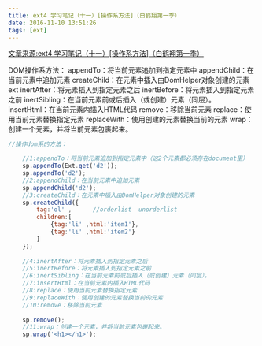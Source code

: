 ```yaml
---
title: ext4 学习笔记（十一）[操作系方法]（白鹤翔第一季）
date: 2016-11-10 13:51:26
tags: [ext]
---
```

[文章来源:ext4 学习笔记（十一）[操作系方法]（白鹤翔第一季）](http://blog.csdn.net/u011229848/article/details/53114958)


DOM操作系方法：
appendTo：将当前元素追加到指定元素中
appendChild：在当前元素中追加元素
createChild：在元素中插入由DomHelper对象创建的元素ext
inertAfter：将元素插入到指定元素之后
inertBefore：将元素插入到指定元素之前
inertSibling：在当前元素前或后插入（或创建）元素（同层）。
insertHtml：在当前元素内插入HTML代码
remove：移除当前元素
replace：使用当前元素替换指定元素
replaceWith：使用创建的元素替换当前的元素
wrap：创建一个元素，并将当前元素包裹起来。
<!--more-->
```javascript
//操作dom系的方法：

	//1:appendTo：将当前元素追加到指定元素中（这2个元素都必须存在document里）
	sp.appendTo(Ext.get('d2'));
	sp.appendTo('d2');
	//2:appendChild：在当前元素中追加元素
	sp.appendChild('d2');
	//3:createChild：在元素中插入由DomHelper对象创建的元素
	sp.createChild({
		tag:'ol' ,		//orderlist  unorderlist
		children:[
			{tag:'li' ,html:'item1'},
			{tag:'li' ,html:'item2'}
		]
	});
	
	//4:inertAfter：将元素插入到指定元素之后
	//5:inertBefore：将元素插入到指定元素之前 
	//6:inertSibling：在当前元素前或后插入（或创建）元素（同层）。
	//7:insertHtml：在当前元素内插入HTML代码
	//8:replace：使用当前元素替换指定元素
	//9:replaceWith：使用创建的元素替换当前的元素	
	//10:remove：移除当前元素
	
	sp.remove();
	//11:wrap：创建一个元素，并将当前元素包裹起来。
	sp.wrap('<h1></h1>');
```